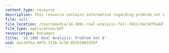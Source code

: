 ```yaml
---
content_type: resource
description: This resource contains information regarding problem set 8.
file: null
file_location: /coursemedia/18-100c-real-analysis-fall-2012/dac10f6a487b31265c5805452003258f_MIT18_100CF12_ps8.pdf
file_type: application/pdf
resourcetype: Document
title: '18.100C Real Analysis: Problem Set 8'
uid: dac10f6a-487b-3126-5c58-05452003258f
---
```

